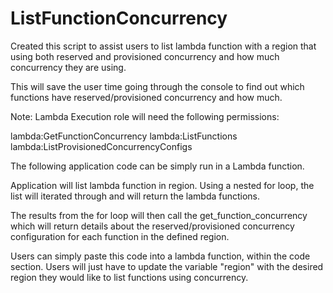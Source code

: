 # ListFunctionConcurrency
Created this script to assist users to list lambda function with a region that using both reserved and provisioned concurrency and how much concurrency they are using.

This will save the user time going through the console to find out which functions have reserved/provisioned concurrency and how much.

Note: Lambda Execution role will need the following permissions:

lambda:GetFunctionConcurrency
lambda:ListFunctions
lambda:ListProvisionedConcurrencyConfigs


The following application code can be simply run in a Lambda function.

Application will list lambda function in region. Using a nested for loop, the list will iterated through and will return the lambda functions.

The results from the for loop will then call the get_function_concurrency which will return details about the reserved/provisioned concurrency configuration for each function in the defined region.

Users can simply paste this code into a lambda function, within the code section. Users will just have to update the variable "region" with the desired region they would like to list functions using concurrency.
